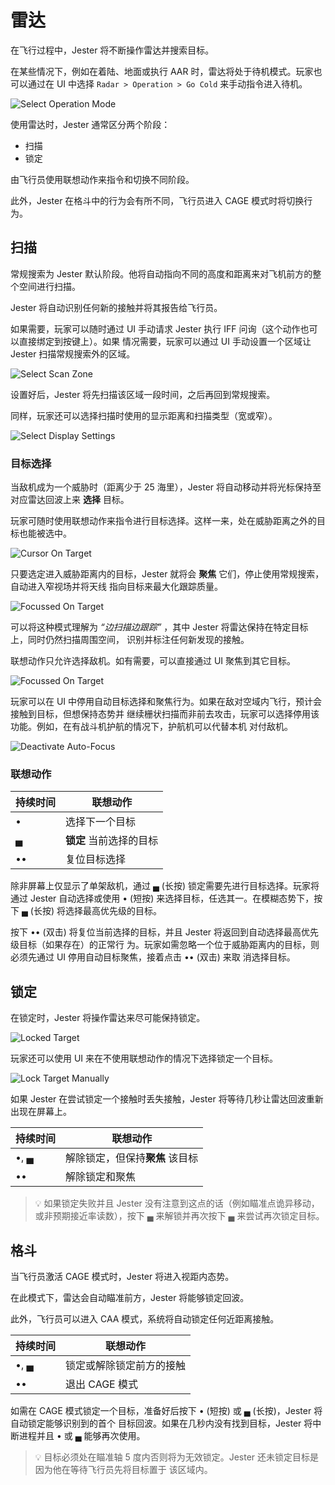 # 雷达

在飞行过程中，Jester 将不断操作雷达并搜索目标。

在某些情况下，例如在着陆、地面或执行 AAR 时，雷达将处于待机模式。玩家也可以通过在 UI 中选择
`Radar > Operation > Go Cold` 来手动指令进入待机。

![Select Operation Mode](../../img/jradar_operation_options.jpg)

使用雷达时，Jester 通常区分两个阶段：

- 扫描
- 锁定

由飞行员使用联想动作来指令和切换不同阶段。

此外，Jester 在格斗中的行为会有所不同，飞行员进入 CAGE 模式时将切换行为。

## 扫描

常规搜索为 Jester 默认阶段。他将自动指向不同的高度和距离来对飞机前方的整个空间进行扫描。

Jester 将自动识别任何新的接触并将其报告给飞行员。

如果需要，玩家可以随时通过 UI 手动请求 Jester 执行 IFF 问询（这个动作也可以直接绑定到按键上）。如果
情况需要，玩家可以通过 UI 手动设置一个区域让 Jester 扫描常规搜索外的区域。

![Select Scan Zone](../../img/f4_jester_scan_zones.jpg)

设置好后，Jester 将先扫描该区域一段时间，之后再回到常规搜索。

同样，玩家还可以选择扫描时使用的显示距离和扫描类型（宽或窄）。

![Select Display Settings](../../img/jradar_select_display.jpg)

### 目标选择

当敌机成为一个威胁时（距离少于 25 海里），Jester 将自动移动并将光标保持至对应雷达回波上来 **选择**
目标。

玩家可随时使用联想动作来指令进行目标选择。这样一来，处在威胁距离之外的目标也能被选中。

![Cursor On Target](../../img/jradar_scan_cursor_on_target.jpg)

只要选定进入威胁距离内的目标，Jester 就将会 **聚焦** 它们，停止使用常规搜索，自动进入窄视场并将天线
指向目标来最大化跟踪质量。

![Focussed On Target](../../img/jradar_focus.jpg)

可以将这种模式理解为 _“边扫描边跟踪”_ ，其中 Jester 将雷达保持在特定目标上，同时仍然扫描周围空间，
识别并标注任何新发现的接触。

联想动作只允许选择敌机。如有需要，可以直接通过 UI 聚焦到其它目标。

![Focussed On Target](../../img/jradar_ui_focus.jpg)

玩家可以在 UI 中停用自动目标选择和聚焦行为。如果在敌对空域内飞行，预计会接触到目标，但想保持态势并
继续栅状扫描而非前去攻击，玩家可以选择停用该功能。例如，在有战斗机护航的情况下，护航机可以代替本机
对付敌机。

![Deactivate Auto-Focus](../../img/jradar_operation_options.jpg)

### 联想动作

| 持续时间 | 联想动作                |
| -------- | ----------------------- |
| •        | 选择下一个目标          |
| ▄        | **锁定** 当前选择的目标 |
| ••       | 复位目标选择            |

除非屏幕上仅显示了单架敌机，通过 ▄ (长按) 锁定需要先进行目标选择。玩家将通过 Jester 自动选择或使用
• (短按) 来选择目标，任选其一。在模糊态势下，按下 ▄ (长按) 将选择最高优先级的目标。

按下 •• (双击) 将复位当前选择的目标，并且 Jester 将返回到自动选择最高优先级目标（如果存在）的正常行
为。玩家如需忽略一个位于威胁距离内的目标，则必须先通过 UI 停用自动目标聚焦，接着点击 •• (双击) 来取
消选择目标。

## 锁定

在锁定时，Jester 将操作雷达来尽可能保持锁定。

![Locked Target](../../img/jradar_locked.jpg)

玩家还可以使用 UI 来在不使用联想动作的情况下选择锁定一个目标。

![Lock Target Manually](../../img/jradar_ui_lock.jpg)

如果 Jester 在尝试锁定一个接触时丢失接触，Jester 将等待几秒让雷达回波重新出现在屏幕上。

| 持续时间 | 联想动作                        |
| -------- | ------------------------------- |
| •, ▄     | 解除锁定，但保持**聚焦** 该目标 |
| ••       | 解除锁定和聚焦                  |

> 💡 如果锁定失败并且 Jester 没有注意到这点的话（例如瞄准点诡异移动，或非预期接近率读数），按下 ▄
> 来解锁并再次按下 ▄ 来尝试再次锁定目标。

## 格斗

当飞行员激活 CAGE 模式时，Jester 将进入视距内态势。

在此模式下，雷达会自动瞄准前方，Jester 将能够锁定回波。

此外，飞行员可以进入 CAA 模式，系统将自动锁定任何近距离接触。

| 持续时间 | 联想动作                 |
| -------- | ------------------------ |
| •, ▄     | 锁定或解除锁定前方的接触 |
| ••       | 退出 CAGE 模式           |

如需在 CAGE 模式锁定一个目标，准备好后按下 • (短按) 或 ▄ (长按)，Jester 将自动锁定能够识别到的首个
目标回波。如果在几秒内没有找到目标，Jester 将中断进程并且 • 或 ▄ 能够再次使用。

> 💡 目标必须处在瞄准轴 5 度内否则将为无效锁定。Jester 还未锁定目标是因为他在等待飞行员先将目标置于
> 该区域内。
